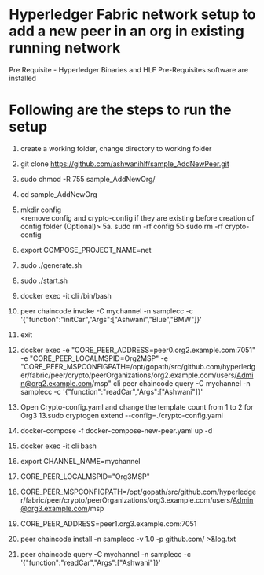 # Hyperledger Fabric network setup to add a new peer in an org in existing running network  

Pre Requisite - Hyperledger Binaries and HLF Pre-Requisites software are installed

# Following are the steps to run the setup
1. create a working folder, change directory to working folder
2. git clone https://github.com/ashwanihlf/sample_AddNewPeer.git
3. sudo chmod -R 755 sample_AddNewOrg/
4. cd sample_AddNewOrg  
5. mkdir config  
	<remove config and crypto-config if they are existing before creation of config folder (Optional)>
	5a. sudo rm -rf config
	5b  sudo rm -rf crypto-config

6. export COMPOSE_PROJECT_NAME=net
7. sudo ./generate.sh
8. sudo ./start.sh
9. docker exec -it cli /bin/bash
10. peer chaincode invoke -C mychannel -n samplecc -c '{"function":"initCar","Args":["Ashwani","Blue","BMW"]}'
11. exit
11. docker exec -e "CORE_PEER_ADDRESS=peer0.org2.example.com:7051" -e "CORE_PEER_LOCALMSPID=Org2MSP" -e "CORE_PEER_MSPCONFIGPATH=/opt/gopath/src/github.com/hyperledger/fabric/peer/crypto/peerOrganizations/org2.example.com/users/Admin@org2.example.com/msp" cli peer chaincode query -C mychannel -n samplecc -c '{"function":"readCar","Args":["Ashwani"]}'      
12. Open Crypto-config.yaml and change the template count from 1 to 2 for Org3
13.sudo cryptogen extend --config=./crypto-config.yaml
14. docker-compose -f docker-compose-new-peer.yaml up -d
15. docker exec -it cli bash
16. export CHANNEL_NAME=mychannel
17. CORE_PEER_LOCALMSPID="Org3MSP"
18. CORE_PEER_MSPCONFIGPATH=/opt/gopath/src/github.com/hyperledger/fabric/peer/crypto/peerOrganizations/org3.example.com/users/Admin@org3.example.com/msp
19. CORE_PEER_ADDRESS=peer1.org3.example.com:7051
20. peer chaincode install -n samplecc -v 1.0 -p github.com/ >&log.txt
21. peer chaincode query -C mychannel -n samplecc -c '{"function":"readCar","Args":["Ashwani"]}'      